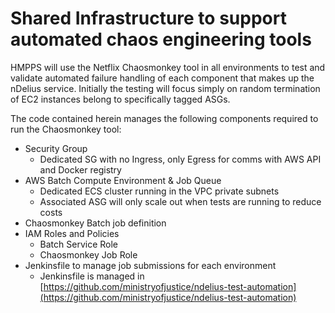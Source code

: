 # Shared Infrastructure to support automated chaos engineering tools

HMPPS will use the Netflix Chaosmonkey tool in all environments to test and validate automated failure handling of each component that makes up the nDelius service. Initially the testing will focus simply on random termination of EC2 instances belong to specifically tagged ASGs.

The code contained herein manages the following components required to run the Chaosmonkey tool:

- Security Group
    - Dedicated SG with no Ingress, only Egress for comms with AWS API and Docker registry
- AWS Batch Compute Environment & Job Queue
    - Dedicated ECS cluster running in the VPC private subnets
    - Associated ASG will only scale out when tests are running to reduce costs
- Chaosmonkey Batch job definition
- IAM Roles and Policies
    - Batch Service Role
    - Chaosmonkey Job Role
- Jenkinsfile to manage job submissions for each environment
    - Jenkinsfile is managed in [https://github.com/ministryofjustice/ndelius-test-automation](https://github.com/ministryofjustice/ndelius-test-automation)
